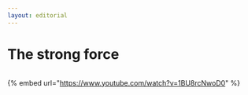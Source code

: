 ```yaml
---
layout: editorial
---
```


# The strong force

<figure><img src="../../../../../../../.gitbook/assets/pexels-btgl-♡-13609057.jpg" alt=""><figcaption></figcaption></figure>

{% embed url="https://www.youtube.com/watch?v=1BU8rcNwoD0" %}
